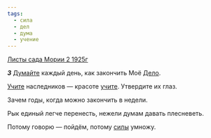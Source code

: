 ```yaml
---
tags:
  - сила
  - дел
  - дума
  - учение
---
```


[Листы сада Мории 2 1925г](/agni/1925)

___3___
[Думайте](/tag/#дума) каждый день, как закончить Моё [Дело](/tag/#дел).   

[Учите](/tag/#учение) наследников — красоте [учите](/tag/#учение). Утвердите их глаз.   

Зачем годы, когда можно закончить в недели.   

Рык единый легче перенесть, нежели думам давать плесневеть.   

Потому говорю — пойдём, потому [силы](/tag/#сила) умножу.   

